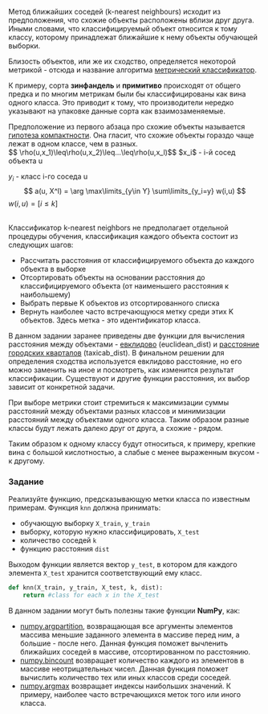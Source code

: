 Метод ближайших соседей (k-nearest neighbours) исходит из предположения, что схожие объекты расположены вблизи друг друга. Иными словами, что классифицируемый объект относится к тому классу, которому принадлежат ближайшие к нему объекты обучающей выборки.

Близость объектов, или же их сходство, определяется некоторой метрикой - отсюда и название алгоритма [метрический классификатор](http://www.machinelearning.ru/wiki/index.php?title=%D0%9C%D0%B5%D1%82%D1%80%D0%B8%D1%87%D0%B5%D1%81%D0%BA%D0%B8%D0%B9_%D0%BA%D0%BB%D0%B0%D1%81%D1%81%D0%B8%D1%84%D0%B8%D0%BA%D0%B0%D1%82%D0%BE%D1%80). 

К примеру, сорта **зинфандель** и **примитиво** происходят от общего предка и по многим метрикам были бы классифицированы как вина одного класса. Это приводит к тому, что производители нередко указывают на упаковке данные сорта как взаимозаменяемые.

<div class="hint">Предположение из первого абзаца про схожие объекты называется <a href = "http://www.machinelearning.ru/wiki/index.php?title=%D0%93%D0%B8%D0%BF%D0%BE%D1%82%D0%B5%D0%B7%D0%B0_%D0%BA%D0%BE%D0%BC%D0%BF%D0%B0%D0%BA%D1%82%D0%BD%D0%BE%D1%81%D1%82%D0%B8">гипотеза компактности</a>. Она гласит, что схожие объекты гораздо чаще лежат в одном классе, чем в разных.</div>
<div class="hint">
$$
\rho(u,x_1)\leq\rho(u,x_2)\leq...\leq\rho(u,x_l)$$
$x_i$ - i-й сосед объекта u

$y_i$ - класс i-го соседа u
$$
a(u, X^l) = \arg \max\limits_{y\in Y} \sum\limits_{y_i=y} w(i,u)
$$
$w(i,u) = [i\leq k]$
</div>

\
Классификатор k-nearest neighbors не предполагает отдельной процедуры обучения, классификация
каждого объекта состоит из следующих шагов:

- Рассчитать расстояния от классифицируемого объекта до каждого объекта в выборке
- Отсортировать объекты на основании расстояния до классифицируемого объекта (от наименьшего расстояния к наибольшему)
- Выбрать первые K объектов из отсортированного списка
- Вернуть наиболее часто встречающуюся метку среди этих K объектов. Здесь метка - это идентификатор класса.


В данном задании заранее приведены две функции для вычисления расстояния между объектами - [евклидово](https://ru.wikipedia.org/wiki/%D0%95%D0%B2%D0%BA%D0%BB%D0%B8%D0%B4%D0%BE%D0%B2%D0%B0_%D0%BC%D0%B5%D1%82%D1%80%D0%B8%D0%BA%D0%B0) (euclidean_dist) и [расстояние городских кварталов](https://ru.wikipedia.org/wiki/%D0%A0%D0%B0%D1%81%D1%81%D1%82%D0%BE%D1%8F%D0%BD%D0%B8%D0%B5_%D0%B3%D0%BE%D1%80%D0%BE%D0%B4%D1%81%D0%BA%D0%B8%D1%85_%D0%BA%D0%B2%D0%B0%D1%80%D1%82%D0%B0%D0%BB%D0%BE%D0%B2) (taxicab_dist). В финальном решении для определения сходства используется евклидово расстояние, но его можно заменить на иное и посмотреть, как изменится результат классификации. Существуют и другие функции расстояния, их выбор зависит от конкретной задачи.

При выборе метрики стоит стремиться к максимизации суммы расстояний между объектами разных классов и минимизации расстояний между объектами одного класса. Таким образом разные классы будут лежать далеко друг от друга, а схожие - рядом.

Таким образом к одному классу будут относиться, к примеру, крепкие вина с большой кислотностью, а слабые с менее выраженным вкусом - к другому.
### Задание

Реализуйте функцию, предсказывающую метки класса по известным примерам. Функция `knn` должна принимать:
- обучающую выборку `X_train`, `y_train`
- выборку, которую нужно классифицировать, `X_test`
- количество соседей `k`
- функцию расстояния `dist`

Выходом функции является вектор `y_test`, в котором для каждого
элемента `X_test` хранится соответствующий ему класс.

```python
def knn(X_train, y_train, X_test, k, dist):
    return #class for each x in the X_test
```

В данном задании могут быть полезны такие функции **NumPy**, как:
- [numpy.argpartition](https://docs.scipy.org/doc/numpy/reference/generated/numpy.argpartition.html), возвращающая все аргументы элементов массива меньшие заданного элемента в массиве перед ним, а большие - после него. Данная функция поможет вычленить ближайших соседей в массиве, отсортированном по расстоянию.
- [numpy.bincount](https://docs.scipy.org/doc/numpy/reference/generated/numpy.bincount.html) возвращает количество каждого из элементов в массиве неотрицательных чисел. Данная функция поможет вычислить количество тех или иных классов среди соседей.
- [numpy.argmax](https://docs.scipy.org/doc/numpy/reference/generated/numpy.argmax.html) возвращает индексы наибольших значений. К примеру, наиболее часто встречающихся меток того или иного класса.
